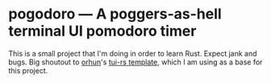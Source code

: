 # pogodoro — A poggers-as-hell terminal UI pomodoro timer

This is a small project that I'm doing in order to learn Rust. Expect jank and bugs. Big shoutout to [orhun](https://github.com/orhun/)'s [tui-rs template](https://github.com/orhun/rust-tui-template), which I am using as a base for this project.

